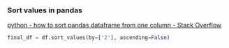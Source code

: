 ### Sort values in pandas 


[python - how to sort pandas dataframe from one column - Stack Overflow](https://stackoverflow.com/questions/37787698/how-to-sort-pandas-dataframe-from-one-column)


 

```python
final_df = df.sort_values(by=['2'], ascending=False)

```
